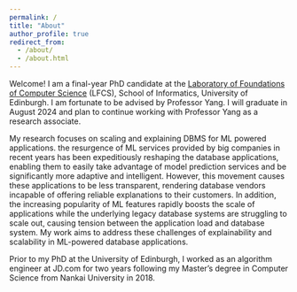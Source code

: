 ```yaml
---
permalink: /
title: "About"
author_profile: true
redirect_from: 
  - /about/
  - /about.html
---
```


Welcome! I am a final-year PhD candidate at the [Laboratory of Foundations of Computer Science](https://web.inf.ed.ac.uk/lfcs/people) (LFCS), School of Informatics, University of Edinburgh. I am fortunate to be advised by Professor Yang. I will graduate in August 2024 and plan to continue working with Professor Yang as a research associate.

My research focuses on scaling and explaining DBMS for ML powered applications. the resurgence of ML services provided by big companies in recent years has been expeditiously reshaping the database applications, enabling them to easily take advantage of model prediction services
and be significantly more adaptive and intelligent. However, this movement
causes these applications to be less transparent, rendering database vendors incapable
of offering reliable explanations to their customers. In
addition, the increasing popularity of ML features rapidly boosts the scale
of applications while the underlying legacy database systems are struggling to scale out, causing tension between the application load and database system. My work aims to address these challenges of explainability and scalability in ML-powered database applications.

Prior to my PhD at the University of Edinburgh, I worked as an algorithm engineer at JD.com for two years following my Master’s degree in Computer Science from Nankai University in 2018.


